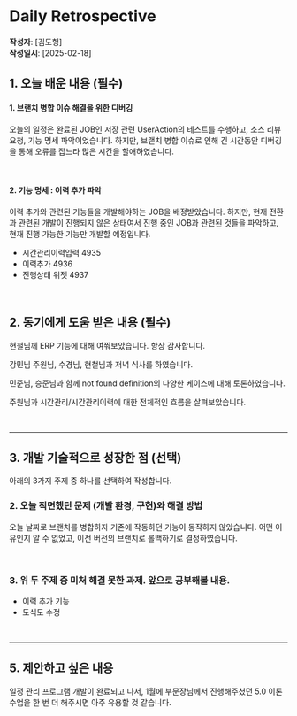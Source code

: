 # Daily Retrospective

**작성자**: [김도형]  
**작성일시**: [2025-02-18]

## 1. 오늘 배운 내용 (필수)

#### 1. 브랜치 병합 이슈 해결을 위한 디버깅

오늘의 일정은 완료된 JOB인 저장 관련 UserAction의 테스트를 수행하고, 소스 리뷰 요청, 기능 명세 파악이었습니다. 하지만, 브랜치 병합 이슈로 인해 긴 시간동안 디버깅을 통해 오류를 잡느라 많은 시간을 할애하였습니다.

<br>

#### 2. 기능 명세 : 이력 추가 파악

이력 추가와 관련된 기능들을 개발해야하는 JOB을 배정받았습니다. 하지만, 현재 전환과 관련된 개발이 진행되지 않은 상태여서 진행 중인 JOB과 관련된 것들을 파악하고, 현재 진행 가능한 기능만 개발할 예정입니다.

- 시간관리이력입력 4935
- 이력추가 4936
- 진행상태 위젯 4937

<br>

## 2. 동기에게 도움 받은 내용 (필수)

현철님께 ERP 기능에 대해 여쭤보았습니다. 항상 감사합니다.

강민님 주원님, 수경님, 현철님과 저녁 식사를 하였습니다.

민준님, 승준님과 함께 not found definition의 다양한 케이스에 대해 토론하였습니다.

주원님과 시간관리/시간관리이력에 대한 전체적인 흐름을 살펴보았습니다.

<br>

---

## 3. 개발 기술적으로 성장한 점 (선택)

아래의 3가지 주제 중 하나를 선택하여 작성합니다.

### 2. 오늘 직면했던 문제 (개발 환경, 구현)와 해결 방법

오늘 날짜로 브랜치를 병합하자 기존에 작동하던 기능이 동작하지 않았습니다. 어떤 이유인지 알 수 없었고, 이전 버전의 브랜치로 롤백하기로 결정하였습니다.

<br>

### 3. 위 두 주제 중 미처 해결 못한 과제. 앞으로 공부해볼 내용.

- 이력 추가 기능
- 도식도 수정

<br>

---

## 5. 제안하고 싶은 내용

일정 관리 프로그램 개발이 완료되고 나서, 1월에 부문장님께서 진행해주셨던 5.0 이론 수업을 한 번 더 해주시면 아주 유용할 것 같습니다.
